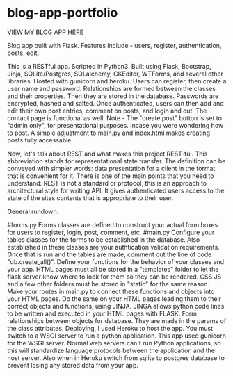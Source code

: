 # blog-app-portfolio
[VIEW MY BLOG APP HERE](https://jd-blog-app-portfolio.herokuapp.com/)

    
Blog app built with Flask. Features include - users, register, authentication, posts, edit.

This is a RESTful app. Scripted in Python3. Built using Flask, Bootstrap, Jinja, SQLite/Postgres, SQLalchemy, CKEditor, WTForms, and several other libraries. Hosted with gunicorn and heroku. Users can register, then create a user name and password. Relationships are formed between the classes and their properties. Then they are stored in the database. Passwords are encrypted, hashed and salted. Once authenticated, users can then add and edit their own post entries, comment on posts, and login and out. The contact page is functional as well.
Note - The "create post" button is set to "admin only", for presentational purposes. Incase you were wondering how to post. A simple adjustment to main.py and index.html makes creating posts fully accessable. 

 Now, let's talk about REST and what makes this project REST-ful. This abbreviation stands for representational state transfer. The definition can be conveyed with simpler words: data presentation for a client in the format that is convenient for it. There is one of the main points that you need to understand: REST is not a standard or protocol, this is an approach to architectural style for writing API. It gives authenticated users access to the state of the sites contents that is appropriate to their user.
 
General rundown:

#forms.py Forms classes are defined to construct your actual form boxes for users to register, login, post, comment, etc. #main.py Configure your tables classes for the forms to be established in the database. Also established in these classes are your authtication validation requirements. Once that is run and the tables are made, comment out the line of code "db.create_all()". Define your functions for the behavior of your classes and your app. HTML pages must all be stored in a "templates" folder to let the flask server know where to look for them so they can be rendered. CSS JS and a few other folders must be stored in "static" for the same reason. Make your routes in main.py to connect these functions and objects into your HTML pages. Do the same on your HTML pages leading them to their correct objects and functions, using JINJA. JINGA allows python code lines to be written and executed in your HTML pages with FLASK. Form relationships between objects for database. They are made in the params of the class attributes. Deploying, I used Heroku to host the app. You must switch to a WSGI server to run a python application. This app used gunicorn for the WSGI server. Normal web servers can't run Python applications, so this will standardize language protocols between the application and the host server. Also when in Heroku switch from sqlite to postgres database to prevent losing any stored data from your app.
